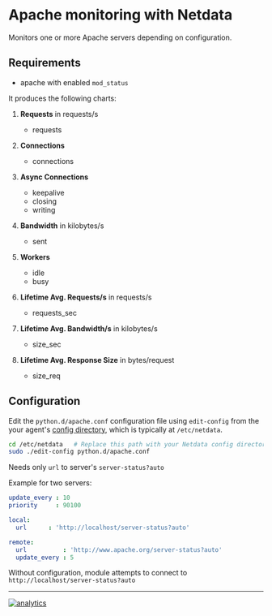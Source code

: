 <!--
---
title: "Apache monitoring with Netdata"
custom_edit_url: https://github.com/netdata/netdata/edit/master/collectors/python.d.plugin/apache/README.md
sidebar_label: "apache"
---
-->

# Apache monitoring with Netdata

Monitors one or more Apache servers depending on configuration.

## Requirements

-   apache with enabled `mod_status`

It produces the following charts:

1.  **Requests** in requests/s

    -   requests

2.  **Connections**

    -   connections

3.  **Async Connections**

    -   keepalive
    -   closing
    -   writing

4.  **Bandwidth** in kilobytes/s

    -   sent

5.  **Workers**

    -   idle
    -   busy

6.  **Lifetime Avg. Requests/s** in requests/s

    -   requests_sec

7.  **Lifetime Avg. Bandwidth/s** in kilobytes/s

    -   size_sec

8.  **Lifetime Avg. Response Size** in bytes/request

    -   size_req

## Configuration

Edit the `python.d/apache.conf` configuration file using `edit-config` from the your agent's [config
directory](/docs/step-by-step/step-04.md#find-your-netdataconf-file), which is typically at `/etc/netdata`.

```bash
cd /etc/netdata   # Replace this path with your Netdata config directory, if different
sudo ./edit-config python.d/apache.conf
```

Needs only `url` to server's `server-status?auto`

Example for two servers:

```yaml
update_every : 10
priority     : 90100

local:
  url      : 'http://localhost/server-status?auto'

remote:
  url          : 'http://www.apache.org/server-status?auto'
  update_every : 5
```

Without configuration, module attempts to connect to `http://localhost/server-status?auto`

---

[![analytics](https://www.google-analytics.com/collect?v=1&aip=1&t=pageview&_s=1&ds=github&dr=https%3A%2F%2Fgithub.com%2Fnetdata%2Fnetdata&dl=https%3A%2F%2Fmy-netdata.io%2Fgithub%2Fcollectors%2Fpython.d.plugin%2Fapache%2FREADME&_u=MAC~&cid=5792dfd7-8dc4-476b-af31-da2fdb9f93d2&tid=UA-64295674-3)](<>)
